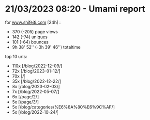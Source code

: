 # 21/03/2023 08:20 - Umami report
for www.shifeiti.com [24h] :

 - 370 (-205) page views
 - 142 (-74) uniques
 - 101 (-64) bounces
 - 9h 38' 52'' (-3h 39' 46'') totaltime


top 10 urls:
 - 110x [/blog/2022-12-09/]
 - 72x [/blog/2023-01-12/]
 - 70x [/]
 - 35x [/blog/2022-12-22/]
 - 8x [/blog/2023-02-03/]
 - 7x [/blog/2022-05-07/]
 - 6x [/page/2/]
 - 5x [/page/3/]
 - 5x [/blog/categories/%E6%8A%80%E6%9C%AF/]
 - 5x [/blog/2022-10-24/]


